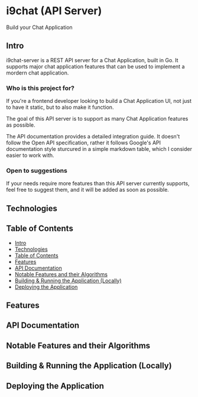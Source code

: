 # i9chat (API Server)

Build your Chat Application

## Intro

i9chat-server is a REST API server for a Chat Application, built in Go. It supports major chat application features that can be used to implement a mordern chat application.

### Who is this project for?

If you're a frontend developer looking to build a Chat Application UI, not just to have it static, but to also make it function.

The goal of this API server is to support as many Chat Application features as possible.

The API documentation provides a detailed integration guide. It doesn't follow the Open API specification, rather it follows Google's API documentation style sturcured in a simple markdown table, which I consider easier to work with.

### Open to suggestions

If your needs require more features than this API server currently supports, feel free to suggest them, and it will be added as soon as possible.

## Technologies

## Table of Contents

- [Intro](#intro)
- [Technologies](#technologies)
- [Table of Contents](#table-of-contents)
- [Features](#features)
- [API Documentation](#api-documentation)
- [Notable Features and their Algorithms](#notable-features-and-their-algorithms)
- [Building & Running the Application (Locally)](#building--running-the-application-locally)
- [Deploying the Application](#deploying-the-application)

## Features

## API Documentation

## Notable Features and their Algorithms

## Building & Running the Application (Locally)

## Deploying the Application
